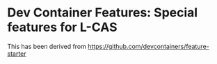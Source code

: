 # Dev Container Features: Special features for L-CAS

This has been derived from https://github.com/devcontainers/feature-starter

